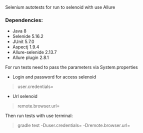 Selenium autotests for run to selenoid with use Allure

### Dependencies:

* Java 8
* Selenide 5.16.2
* JUnit 5.7.0
* Aspectj 1.9.4
* Allure-selenide 2.13.7
* Allure plugin 2.8.1

For run tests need to pass the parameters via System.properties

* Login and password for access selenoid
 >user.credentials= 

* Url selenoid
> remote.browser.url=

Then run tests with use terminal:
> gradle test -Duser.credentials= -Dremote.browser.url=

